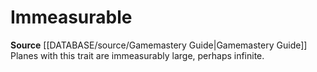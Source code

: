 ﻿---
id: '279'
name: Immeasurable
rarity: Common
source: '[[DATABASE/source/Gamemastery Guide|Gamemastery Guide]]'
trait:
- Immeasurable
type: Trait

---
# Immeasurable

**Source** [[DATABASE/source/Gamemastery Guide|Gamemastery Guide]]
Planes with this trait are immeasurably large, perhaps infinite.